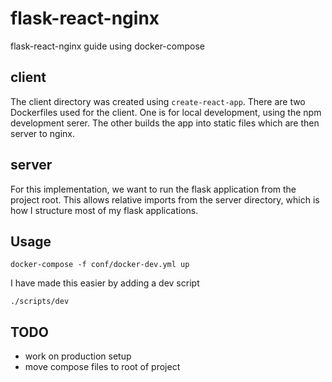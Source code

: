 flask-react-nginx
=================

flask-react-nginx guide using docker-compose

client
------

The client directory was created using `create-react-app`. There are two Dockerfiles used for the client. One is for local development, using the npm development serer. The other builds the app into static files which are then server to nginx.

server
------

For this implementation, we want to run the flask application from the project root. This allows relative imports from the server directory, which is how I structure most of my flask applications.

Usage
-----

`docker-compose -f conf/docker-dev.yml up`

I have made this easier by adding a dev script

`./scripts/dev`

TODO
----

- work on production setup
- move compose files to root of project
